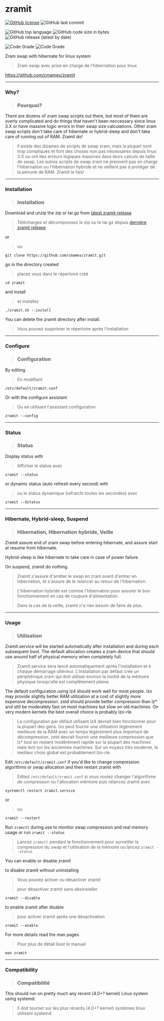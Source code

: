 # zramit
[![GitHub license](https://img.shields.io/github/license/cmames/zramit)](https://github.com/cmames/zramit/blob/main/LICENSE)
![GitHub last commit](https://img.shields.io/github/last-commit/cmames/zramit)

![GitHub top language](https://img.shields.io/github/languages/top/cmames/zramit)
![GitHub code size in bytes](https://img.shields.io/github/languages/code-size/cmames/zramit)
![GitHub release (latest by date)](https://img.shields.io/github/v/release/cmames/zramit)

![Code Grade](https://www.code-inspector.com/project/18173/score/svg)
![Code Grade](https://www.code-inspector.com/project/18173/status/svg)


Zram swap with hibernate for linux system
> Zram swap avec prise en charge de l'hibernation pour linux

<a href="https://github.com/cmames/zramit">https://github.com/cmames/zramit</a>

---
### Why?
> ### Pourquoi?

There are dozens of zram swap scripts out there, but most of them are overly
complicated and do things that haven't been neccessary since linux 3.X or have
massive logic errors in their swap size calculations.
Other zram swap scripts don't take care of hibernate or hybrid-sleep and don't
take care of running out of RAM. Zramit do!
> Il existe des dizaines de scripts de swap zram, mais la plupart sont trop
> compliqués et font des choses non pas nécessaires depuis linux 3.X ou ont
> des erreurs logiques massives dans leurs calculs de taille de swap.
> Les autres scripts de swap zram ne prennent pas en charge l'hibernation ou
> l'hibernation hybride et ne veillent pas à protéger de la pénurie de RAM.
> Zramit le fais!

---
### Installation
> ### Installation

Download and unzip the zip or tar.gz from [latest zramit release](https://github.com/cmames/zramit/releases/latest)
> Téléchargez et décompressez le zip ou le tar.gz depuis [dernière zramit release](https://github.com/cmames/zramit/releases/latest)

or
> ou
```
git clone https://github.com/cmames/zramit.git
```
go in the directory created
> placez vous dans le répertoire créé
```
cd zramit
```
and install
> et installez
```
./zramit.sh --install
```
You can delete the zramit directory after install.
> Vous pouvez supprimer le répertoire après l'installation

---
### Configure
> ### Configuration

By editing
> En modifiant
```
/etc/default/zramit.conf
```

Or with the configure assistant
> Ou en utilisant l'assistant configuration
```
zramit --config
```
---
### Status
> ### Status

Display status with
> Afficher le status avec
```
zramit --status
```

or dynamic status (auto refresh every second) with
> ou le status dynamique (rafraichi toutes les secondes) avec
```
zramit --dstatus
```

---
### Hibernate, Hybrid-sleep, Suspend
> ### Hibernation, Hibernation hybride, Veille

Zramit assure end of zram swap before entering hibernate, and assure start at
resume from hibernate.

Hybrid-sleep is like hibernate to take care in case of power failure.

On suspend, zramit do nothing.
> Zramit s'assure d'arréter le swap en zram avant d'entrer en hibernation, et
> s'assure de le relancer au retour de l'hibernation.
>
> L'hibernation hybride est comme l'hibernation pour assurer le bon fonctionnement
> en cas de coupure d'alimentation.
>
> Dans la cas de la veille, zramit n'a rien besoin de faire de plus.

---
### Usage
> ### Utilisation

Zramit.service will be started automatically after installation and during
each subsequent boot. The default allocation creates a zram device that should
use around half of physical memory when completely full.
> Zramit.service sera lancé automatiquement après l'installation et à chaque
> démarrage ultérieur. L'installation par défaut crée un périphérique zram qui 
> doit utiliser environ la moitié de la mémoire physique lorsqu'elle est 
> complètement pleine.

The default configuration using lz4 should work well for most people. lzo may
provide slightly better RAM utilization at a cost of slightly more expensive
decompression. zstd should provide better compression than lz* and still be
moderately fast on most machines but slow on old machines. On very modern
kernels the best overall choice is probably lzo-rle.
> La configuration par défaut utilisant lz4 devrait bien fonctionner pour la 
> plupart des gens. lzo peut fournir une utilisation légèrement meilleure de la 
> RAM avec un temps légèrement plus important de décompression. zstd devrait 
> fournir une meilleure compression que lz* tout en restant modérément rapide 
> sur la plupart des machines mais lent sur les anciennes machines. Sur un noyaux
> très moderne, le meilleur choix global est probablement lzo-rle.

Edit `/etc/default/zramit.conf` if you'd like to change compression algorithms
or swap allocation and then restart zramit with
> Editez `/etc/default/zramit.conf` si vous voulez changer l'algorithme de 
> compression ou l'allocation mémoire puis relancez zramit avec

`systemctl restart zramit.service`

or
> ou

`zramit --restart`

Run `zramctl` during use to monitor swap compression and real memory usage
or run `zramit --status`
> Lancez `zramctl` pendant le fonctionnement pour surveiller la compression du swap
> et l'utilisation de la mémoire ou lancez `zramit --status`

You can enable or disable zramit

to disable zramit without uninstalling
> Vous pouvez activer ou désactiver zramit
>
> pour désactiver zramit sans désinstaller

`zramit --disable`

to enable zramit after disable
> pour activer zramit après une désactivation

`zramit --enable`

For more details read the man pages
> Pour plus de détail lisez le manuel

`man zramit`

---
### Compatibility
> ### Compatibilité

This should run on pretty much any recent (4.0+? kernel) Linux system using
systemd.
> Il doit tourner sur les plus récents (4.0+? kernel) systèmes linux utilisant
> systemd
